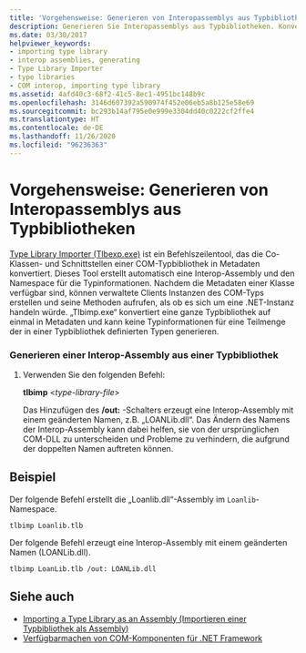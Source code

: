 ```yaml
---
title: 'Vorgehensweise: Generieren von Interopassemblys aus Typbibliotheken'
description: Generieren Sie Interopassemblys aus Typbibliotheken. Konvertieren Sie mit dem Type Library Importer-Tool (Tlbimp.exe) Co-Klassen und Schnittstellen aus einer COM-Typbibliothek in Metadaten.
ms.date: 03/30/2017
helpviewer_keywords:
- importing type library
- interop assemblies, generating
- Type Library Importer
- type libraries
- COM interop, importing type library
ms.assetid: 4afd40c3-68f2-41c5-8ec1-4951bc148b9c
ms.openlocfilehash: 3146d607392a590974f452e06eb5a8b125e58e69
ms.sourcegitcommit: bc293b14af795e0e999e3304dd40c0222cf2ffe4
ms.translationtype: HT
ms.contentlocale: de-DE
ms.lasthandoff: 11/26/2020
ms.locfileid: "96236363"
---
```

# <a name="how-to-generate-interop-assemblies-from-type-libraries"></a>Vorgehensweise: Generieren von Interopassemblys aus Typbibliotheken

[Type Library Importer (Tlbexp.exe)](../tools/tlbimp-exe-type-library-importer.md) ist ein Befehlszeilentool, das die Co-Klassen- und Schnittstellen einer COM-Typbibliothek in Metadaten konvertiert. Dieses Tool erstellt automatisch eine Interop-Assembly und den Namespace für die Typinformationen. Nachdem die Metadaten einer Klasse verfügbar sind, können verwaltete Clients Instanzen des COM-Typs erstellen und seine Methoden aufrufen, als ob es sich um eine .NET-Instanz handeln würde. „Tlbimp.exe“ konvertiert eine ganze Typbibliothek auf einmal in Metadaten und kann keine Typinformationen für eine Teilmenge der in einer Typbibliothek definierten Typen generieren.  
  
### <a name="to-generate-an-interop-assembly-from-a-type-library"></a>Generieren einer Interop-Assembly aus einer Typbibliothek  
  
1. Verwenden Sie den folgenden Befehl:  
  
     **tlbimp** \<*type-library-file*>  
  
     Das Hinzufügen des **/out:** -Schalters erzeugt eine Interop-Assembly mit einem geänderten Namen, z.B. „LOANLib.dll“. Das Ändern des Namens der Interop-Assembly kann dabei helfen, sie von der ursprünglichen COM-DLL zu unterscheiden und Probleme zu verhindern, die aufgrund der doppelten Namen auftreten können.  
  
## <a name="example"></a>Beispiel  

 Der folgende Befehl erstellt die „Loanlib.dll“-Assembly im `Loanlib`-Namespace.  
  
```console  
tlbimp Loanlib.tlb  
```  
  
 Der folgende Befehl erzeugt eine Interop-Assembly mit einem geänderten Namen (LOANLib.dll).  
  
```console  
tlbimp LoanLib.tlb /out: LOANLib.dll  
```  
  
## <a name="see-also"></a>Siehe auch

- [Importing a Type Library as an Assembly (Importieren einer Typbibliothek als Assembly)](importing-a-type-library-as-an-assembly.md)
- [Verfügbarmachen von COM-Komponenten für .NET Framework](exposing-com-components.md)
